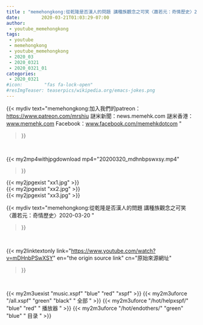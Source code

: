 ```yaml
---
title : "memehongkong:從乾隆是否漢人的問題 講種族觀念之可笑〈蕭若元：奇情歷史〉2020-03-20 "
date:        2020-03-21T01:03:29-07:00
author:
 - youtube_memehongkong
tags:
 - youtube
 - memehongkong
 - youtube_memehongkong
 - 2020_03
 - 2020_0321
 - 2020_0321_01
categories:
 - 2020_0321
#icon:        "fas fa-lock-open"
#resImgTeaser: teaserpics/wikipedia.org/emacs-jokes.png
---
```


{{< mydiv text="memehongkong:加入我們的patreon：https://www.patreon.com/mrshiu 謎米新聞：news.memehk.com 謎米香港： www.memehk.com Facebook：www.facebook.com/memehkdotcom "
>}}
<br>


{{< my2mp4withjpgdownload mp4="20200320_mdhnbpswxsy.mp4"
>}}

{{< my2jpgexist "xx1.jpg" >}}<br>
{{< my2jpgexist "xx2.jpg" >}}<br>
{{< my2jpgexist "xx3.jpg" >}}<br>



{{< mydiv text="memehongkong:從乾隆是否漢人的問題 講種族觀念之可笑〈蕭若元：奇情歷史〉2020-03-20 "
>}}
<br>

{{< my2linktextonly link="https://www.youtube.com/watch?v=mDHnbPSwXSY"
en="the origin source link" cn="原始來源網址"
>}}


<br>

{{< my2m3uexist "music.xspf"        "blue"   "red"    "xspf" >}} {{< my2m3uforce "/all.xspf"         "green"  "black"  " 全部 " >}} {{< my2m3uforce "/hot/helpxspf/"    "blue"   "red"    " 播放器 " >}} {{< my2m3uforce "/hot/endothers/"   "green"  "blue"   " 目录 " >}} 
